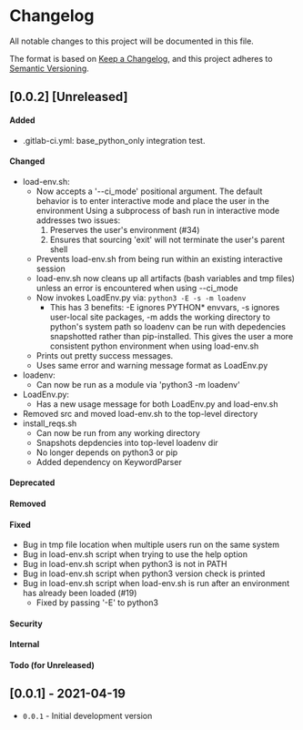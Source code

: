 Changelog
=========
All notable changes to this project will be documented in this file.

The format is based on [Keep a Changelog](https://keepachangelog.com/en/1.0.0/),
and this project adheres to [Semantic Versioning](https://semver.org/spec/v2.0.0.html).

<!--
## [X.Y.Z] - YYYY-MM-DD or [Unreleased]
#### Added
#### Changed
#### Deprecated
#### Removed
#### Fixed
#### Security
#### Internal
#### Todo (for Unreleased)
-->

## [0.0.2] [Unreleased]
#### Added
- .gitlab-ci.yml: base_python_only integration test.
#### Changed
- load-env.sh:
  - Now accepts a '--ci_mode' positional argument. The default behavior
    is to enter interactive mode and place the user in the environment
    Using a subprocess of bash run in interactive mode addresses two issues:
      1. Preserves the user's environment (#34)
      2. Ensures that sourcing 'exit' will not terminate the user's parent
	 shell
  - Prevents load-env.sh from being run within an existing interactive session
  - load-env.sh now cleans up all artifacts (bash variables and tmp files)
    unless an error is encountered when using --ci_mode
  - Now invokes LoadEnv.py via: `python3 -E -s -m loadenv`
    - This has 3 benefits: -E ignores PYTHON* envvars, -s ignores user-local site packages, -m adds
      the working directory to python's system path so loadenv can be run with depedencies snapshotted
      rather than pip-installed. This gives the user a more consistent python environment when using
      load-env.sh
  - Prints out pretty success messages.
  - Uses same error and warning message format as LoadEnv.py
- loadenv:
  - Can now be run as a module via 'python3 -m loadenv'
- LoadEnv.py:
  - Has a new usage message for both LoadEnv.py and load-env.sh
- Removed src and moved load-env.sh to the top-level directory
- install_reqs.sh
  - Can now be run from any working directory
  - Snapshots depdencies into top-level loadenv dir
  - No longer depends on python3 or pip
  - Added dependency on KeywordParser
#### Deprecated
#### Removed
#### Fixed
- Bug in tmp file location when multiple users run on the same system
- Bug in load-env.sh script when trying to use the help option
- Bug in load-env.sh script when python3 is not in PATH
- Bug in load-env.sh script when python3 version check is printed
- Bug in load-env.sh script when load-env.sh is run after an environment has already been loaded (#19)
   - Fixed by passing '-E' to python3
#### Security
#### Internal
#### Todo (for Unreleased)

## [0.0.1] - 2021-04-19
- `0.0.1` - Initial development version
